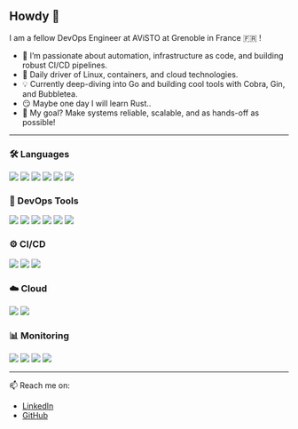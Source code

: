 ## Howdy 👋

I am a fellow DevOps Engineer at AViSTO at Grenoble in France 🇫🇷 !

- 🔧 I’m passionate about automation, infrastructure as code, and building robust CI/CD pipelines.
- 🐧 Daily driver of Linux, containers, and cloud technologies.
- 💡 Currently deep-diving into Go and building cool tools with Cobra, Gin, and Bubbletea.
- 😏 Maybe one day I will learn Rust..
- 🚀 My goal? Make systems reliable, scalable, and as hands-off as possible!

---

### 🛠️ Languages
 <p align="left">
  <img src="https://img.shields.io/badge/-Go-00ADD8?style=for-the-badge&logo=go&logoColor=white" />
  <img src="https://img.shields.io/badge/-Bash-4EAA25?style=for-the-badge&logo=gnubash&logoColor=white" />
  <img src="https://img.shields.io/badge/-Python-3776AB?style=for-the-badge&logo=python&logoColor=white" />
  <img src="https://img.shields.io/badge/-Java-007396?style=for-the-badge&logo=openjdk&logoColor=white" />
  <img src="https://img.shields.io/badge/-C++-00599C?style=for-the-badge&logo=c%2b%2b&logoColor=white" />
  <img src="https://img.shields.io/badge/-C-A8B9CC?style=for-the-badge&logo=c&logoColor=white" />
 </p>

### 🐳 DevOps Tools
 <p align="left">
  <img src="https://img.shields.io/badge/-Docker-2496ED?style=for-the-badge&logo=docker&logoColor=white" />
  <img src="https://img.shields.io/badge/-Kubernetes-326CE5?style=for-the-badge&logo=kubernetes&logoColor=white" />
  <img src="https://img.shields.io/badge/-Helm-0F1689?style=for-the-badge&logo=helm&logoColor=white" />
  <img src="https://img.shields.io/badge/-Terraform-7B42BC?style=for-the-badge&logo=terraform&logoColor=white" />
  <img src="https://img.shields.io/badge/-Pulumi-512BD4?style=for-the-badge&logo=pulumi&logoColor=white" />
  <img src="https://img.shields.io/badge/-Ansible-EE0000?style=for-the-badge&logo=ansible&logoColor=white" />
 </p>

### ⚙️ CI/CD
 <p align="left">
  <img src="https://img.shields.io/badge/-GitLab%20CI-FC6D26?style=for-the-badge&logo=gitlab&logoColor=white" />
  <img src="https://img.shields.io/badge/-GitHub%20Actions-2088FF?style=for-the-badge&logo=github-actions&logoColor=white" />
  <img src="https://img.shields.io/badge/-ArgoCD-EF7B4D?style=for-the-badge&logo=argo&logoColor=white" />
 </p>

### ☁️ Cloud
 <p align="left">
  <img src="https://img.shields.io/badge/-AWS-232F3E?style=for-the-badge&logo=amazonaws&logoColor=white" />
  <img src="https://img.shields.io/badge/-Azure-0078D4?style=for-the-badge&logo=microsoftazure&logoColor=white" />
 </p>

### 📊 Monitoring
 <p align="left">
  <img src="https://img.shields.io/badge/-Prometheus-E6522C?style=for-the-badge&logo=prometheus&logoColor=white" />
  <img src="https://img.shields.io/badge/-Grafana-F46800?style=for-the-badge&logo=grafana&logoColor=white" />
  <img src="https://img.shields.io/badge/-Loki-000000?style=for-the-badge&logo=grafana&logoColor=white" />
  <img src="https://img.shields.io/badge/-Elastic%20Stack-005571?style=for-the-badge&logo=elastic&logoColor=white" />

---

📫 Reach me on:

- [LinkedIn](https://www.linkedin.com/in/alexandre-lithaud-57213a205/)
- [GitHub](https://github.com/alexandreLITHAUD)
